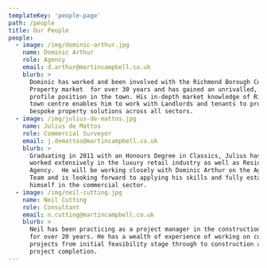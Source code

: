 ```yaml
---
templateKey: 'people-page'
path: /people
title: Our People
people:
  - image: /img/dominic-arthur.jpg
    name: Dominic Arthur
    role: Agency
    email: d.arthur@martincampbell.co.uk
    blurb: >
      Dominic has worked and been involved with the Richmond Borough Commercial
      Property market  for over 30 years and has gained an unrivalled, high
      profile position in the town. His in-depth market knowledge of Richmond
      town centre enables him to work with Landlords and tenants to provide
      bespoke property solutions across all sectors.
  - image: /img/julius-de-mattos.jpg
    name: Julius de Mattos
    role: Commercial Surveyor
    email: j.demattos@martincampbell.co.uk
    blurb: >
      Graduating in 2011 with an Honours Degree in Classics, Julius has since
      worked extensively in the luxury retail industry as well as Residential
      Agency.  He will be working closely with Dominic Arthur on the Agency
      Team and is looking forward to applying his skills and fully establishing
      himself in the commercial sector.
  - image: /img/neil-cutting.jpg
    name: Neil Cutting
    role: Consultant
    email: n.cutting@martincampbell.co.uk
    blurb: >
      Neil has been practicing as a project manager in the construction industry
      for over 20 years. He has a wealth of experience of working on complex
      projects from initial feasibility stage through to construction and
      project completion.
---
```

